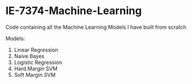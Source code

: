 # IE-7374-Machine-Learning
Code containing all the Machine Learning Models I have built from scratch

Models:

1) Linear Regression
2) Naive Bayes
3) Logistic Regression
4) Hard Margin SVM
5) Soft Margin SVM
